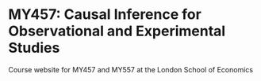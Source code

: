 # MY457: Causal Inference for Observational and Experimental Studies
Course website for MY457 and MY557 at the London School of Economics

